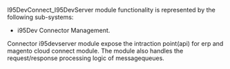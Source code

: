 I95DevConnect_I95DevServer module functionality is represented by the following sub-systems:
 - i95Dev Connector Management.

Connector i95devserver module expose the intraction point(api) for erp and magento cloud connect module.
The module also handles the request/response processing logic of messagequeues.